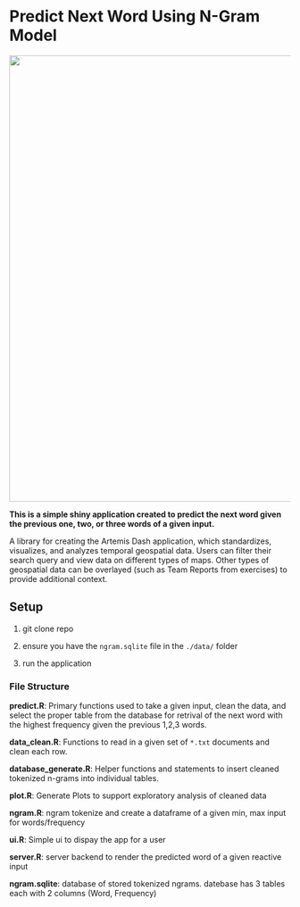 # Predict Next Word Using N-Gram Model

<p text-align="center">
    <img src="https://github.com/WesDevlinGitHub/jhu_final/blob/main/data/image.jpg" width="800"/>
</p>

**This is a simple shiny application created to predict the next word given the previous one, two, or three words of a given input.**  

A library for creating the Artemis Dash application, which standardizes, visualizes, and analyzes temporal geospatial data. Users can filter their search query and view data on different types of maps. Other types of geospatial data can be overlayed (such as Team Reports from exercises) to provide additional context.

## Setup

1. git clone repo

2. ensure you have the `ngram.sqlite` file in the `./data/` folder

3. run the application

### File Structure 

**predict.R**: Primary functions used to take a given input, clean the data, and select the proper table from the database for retrival of the next word with the highest frequency given the previous 1,2,3 words.

**data_clean.R**: Functions to read in a given set of `*.txt` documents and clean each row.  

**database_generate.R**: Helper functions and statements to insert cleaned tokenized n-grams into individual tables.  

**plot.R**: Generate Plots to support exploratory analysis of cleaned data

**ngram.R**: ngram tokenize and create a dataframe of a given min, max input for words/frequency

**ui.R**: Simple ui to dispay the app for a user

**server.R**: server backend to render the predicted word of a given reactive input

**ngram.sqlite**: database of stored tokenized ngrams. datebase has 3 tables each with 2 columns (Word, Frequency)




